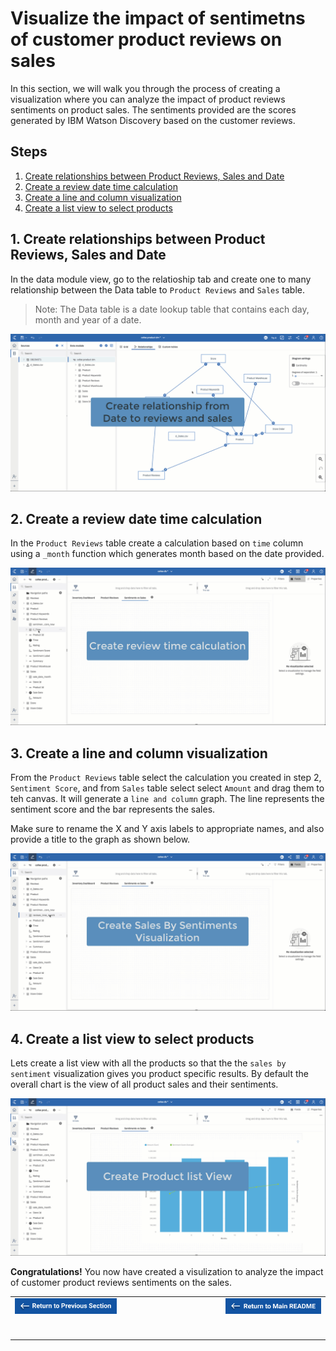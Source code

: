 # Visualize the impact of sentimetns of  customer product reviews on sales

In this section, we will walk you through the process of creating a visualization where you can analyze the impact of product reviews sentiments on product sales. The sentiments provided are the scores generated by IBM Watson Discovery based on the customer reviews.


## Steps

1. [Create relationships between Product Reviews, Sales and Date](#1-create-relationships-between-product-reviews-sales-and-date)
1. [Create a review date time calculation](#2-create-a-review-date-time-calculation)
1. [Create a line and column visualization](#3-create-a-line-and-column-visualization)
1. [Create a list view to select products](#4-create-a-list-view-to-select-products)


## 1. Create relationships between Product Reviews, Sales and Date

In the data module view, go to the relatioship tab and create one to many relationship between the Data table to `Product Reviews` and `Sales` table.

>Note: The Data table is a date lookup table that contains each day, month and year of a date.

![relationships](images/create-sales-reviews-date-relation.gif)

## 2. Create a review date time calculation

In the `Product Reviews` table create a calculation based on `time` column using a `_month` function which generates month based on the date provided.

![calculation](images/time-calc.gif)

## 3. Create a line and column visualization

From the `Product Reviews` table select the calculation you created in step 2, `Sentiment Score`, and from `Sales` table select select `Amount` and drag them to teh canvas. It will generate a `line and column` graph. The line represents the sentiment score and the bar represents the sales.

Make sure to rename the X and Y axis labels to appropriate names, and also provide a title to the graph as shown below.

![line and column graph](images/sales-by-sentiments.gif)

## 4. Create a list view to select products

Lets create a list view with all the products so that the the `sales by sentiment` visualization gives you product specific results. By default the overall chart is the view of all product sales and their sentiments.

![calculation](images/product-list.gif)

**Congratulations!** You now have created a visulization to analyze the impact of customer product reviews sentiments on the sales.

<table border="0">
  <tbody>
    <tr>
      <td align="left"><a href="https://github.com/IBM/cognos-analytics-using-unstructured-data/blob/master/doc/source/business-data.md"><img src="images/return-to-previous-section.png"/></a><br/>
        <span>&nbsp;&nbsp;&nbsp;&nbsp;&nbsp;&nbsp;&nbsp;&nbsp;</span>
        <span>&nbsp;&nbsp;&nbsp;&nbsp;&nbsp;&nbsp;&nbsp;&nbsp;</span>
        <span>&nbsp;&nbsp;&nbsp;&nbsp;&nbsp;&nbsp;&nbsp;&nbsp;</span>
        <span>&nbsp;&nbsp;&nbsp;&nbsp;&nbsp;&nbsp;&nbsp;&nbsp;</span>
        <span>&nbsp;&nbsp;&nbsp;&nbsp;&nbsp;&nbsp;&nbsp;&nbsp;</span>
        <span>&nbsp;&nbsp;&nbsp;&nbsp;&nbsp;&nbsp;&nbsp;&nbsp;</span>
        <span>&nbsp;&nbsp;&nbsp;&nbsp;&nbsp;&nbsp;&nbsp;&nbsp;</span>
        <span>&nbsp;&nbsp;</span>
      </td>
     <td align="center">
        <span>&nbsp;&nbsp;&nbsp;&nbsp;&nbsp;&nbsp;&nbsp;&nbsp;</span>
        <span>&nbsp;&nbsp;&nbsp;&nbsp;&nbsp;&nbsp;&nbsp;&nbsp;</span>
        <span>&nbsp;&nbsp;&nbsp;&nbsp;&nbsp;&nbsp;&nbsp;&nbsp;</span>
        <span>&nbsp;&nbsp;&nbsp;&nbsp;&nbsp;&nbsp;&nbsp;&nbsp;</span>
        <span>&nbsp;&nbsp;&nbsp;&nbsp;&nbsp;&nbsp;&nbsp;&nbsp;</span>
        <span>&nbsp;&nbsp;&nbsp;&nbsp;&nbsp;&nbsp;&nbsp;&nbsp;</span>
        <span>&nbsp;&nbsp;&nbsp;&nbsp;&nbsp;&nbsp;&nbsp;&nbsp;</span>
        <span>&nbsp;&nbsp;</span>
      </td>
      <td align="right"><a href="https://github.com/IBM/cognos-analytics-using-unstructured-data"><img src="images/return-to-main-readme.png"/></a><br/>
        <span>&nbsp;&nbsp;&nbsp;&nbsp;&nbsp;&nbsp;&nbsp;&nbsp;</span>
        <span>&nbsp;&nbsp;&nbsp;&nbsp;&nbsp;&nbsp;&nbsp;&nbsp;</span>
        <span>&nbsp;&nbsp;&nbsp;&nbsp;&nbsp;&nbsp;&nbsp;&nbsp;</span>
        <span>&nbsp;&nbsp;&nbsp;&nbsp;&nbsp;&nbsp;&nbsp;&nbsp;</span>
        <span>&nbsp;&nbsp;&nbsp;&nbsp;&nbsp;&nbsp;&nbsp;&nbsp;</span>
        <span>&nbsp;&nbsp;&nbsp;&nbsp;&nbsp;&nbsp;&nbsp;&nbsp;</span>
        <span>&nbsp;&nbsp;&nbsp;&nbsp;&nbsp;&nbsp;&nbsp;&nbsp;</span>
        <span>&nbsp;&nbsp;</span>
      </td>
    </tr>
  </tbody>
</table>

